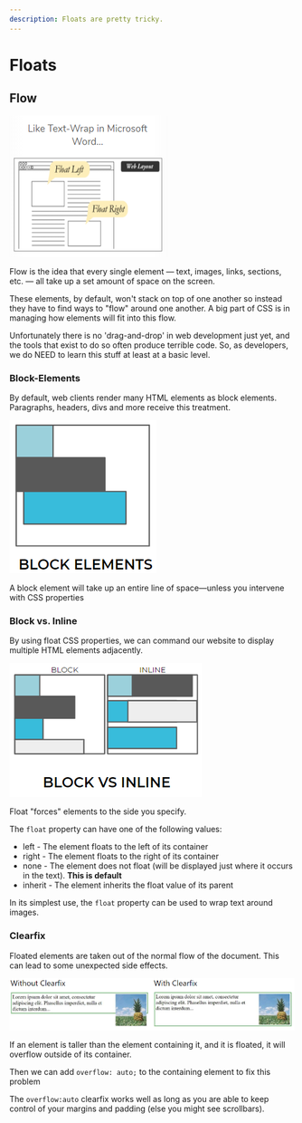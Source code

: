 ```yaml
---
description: Floats are pretty tricky.
---
```


# Floats

## Flow

![](../../../.gitbook/assets/image%20%282%29.png)

Flow is the idea that every single element — text, images, links, sections, etc. — all take up a set amount of space on the screen.

These elements, by default, won't stack on top of one another so instead they have to find ways to "flow" around one another. A big part of CSS is in managing how elements will fit into this flow.

Unfortunately there is no 'drag-and-drop' in web development just yet, and the tools that exist to do so often produce terrible code. So, as developers, we do NEED to learn this stuff at least at a basic level.

### Block-Elements

By default, web clients render many HTML elements as block elements. Paragraphs, headers, divs and more receive this treatment.

![](../../../.gitbook/assets/image%20%2828%29.png)

A block element will take up an entire line of space—unless you intervene with CSS properties

### Block vs. Inline

By using float CSS properties, we can command our website to display multiple HTML elements adjacently.

![](../../../.gitbook/assets/image%20%2830%29.png)

Float "forces" elements to the side you specify.

The `float` property can have one of the following values:

* left - The element floats to the left of its container
* right - The element floats to the right of its container
* none - The element does not float \(will be displayed just where it occurs in the text\). **This is default**
* inherit - The element inherits the float value of its parent

In its simplest use, the `float` property can be used to wrap text around images.

### Clearfix

Floated elements are taken out of the normal flow of the document. This can lead to some unexpected side effects.

![](../../../.gitbook/assets/image%20%283%29.png)

If an element is taller than the element containing it, and it is floated, it will overflow outside of its container.

Then we can add `overflow: auto;` to the containing element to fix this problem

The `overflow:auto` clearfix works well as long as you are able to keep control of your margins and padding \(else you might see scrollbars\).

